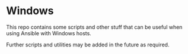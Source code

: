 # Windows
This repo contains some scripts and other stuff that can be useful when using
Ansible with Windows hosts.

Further scripts and utilities may be added in the future as required.
